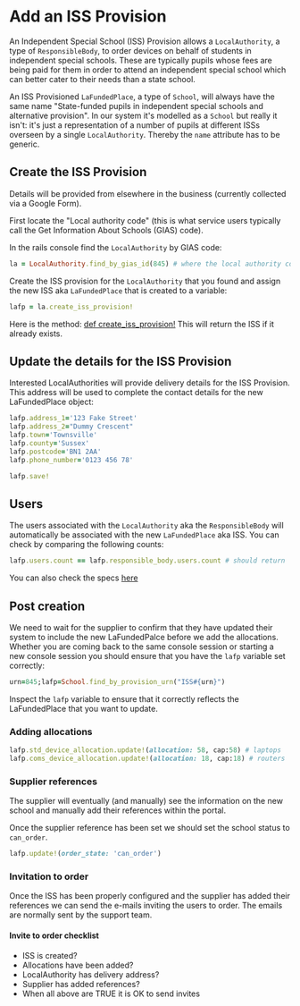# Add an ISS Provision

An Independent Special School (ISS) Provision allows a `LocalAuthority`, a type of `ResponsibleBody`, 
to order devices on behalf of students in independent special schools. These are typically pupils
whose fees are being paid for them in order to attend an independent special school which can
better cater to their needs than a state school.

An ISS Provisioned `LaFundedPlace`, a type of `School`, will always have the same name 
"State-funded pupils in independent special schools and alternative provision". In our system it's 
modelled as a `School` but really it isn't: it's just a representation of a number of pupils at 
different ISSs overseen by a single `LocalAuthority`. Thereby the `name` attribute has to be 
generic. 

## Create the ISS Provision

Details will be provided from elsewhere in the business (currently collected via a Google Form).

First locate the "Local authority code" (this is what service users typically call the Get 
Information About Schools (GIAS) code).

In the rails console find the `LocalAuthority` by GIAS code:

```ruby
la = LocalAuthority.find_by_gias_id(845) # where the local authority code is 845
```

Create the ISS provision for the `LocalAuthority` that you found and assign the new ISS aka `LaFundedPlace` that is 
created to a variable:

```ruby
lafp = la.create_iss_provision!
```

Here is the method:
[def create_iss_provision!](https://github.com/DFE-Digital/get-help-with-tech/blob/05a30daf5e09475b2d6cccedd5178e11a028647b/app/models/local_authority.rb#L23-L30) This will return the ISS if it already exists.

## Update the details for the ISS Provision

Interested LocalAuthorities will provide delivery details for the ISS Provision. This address will be used to complete the contact details for the new LaFundedPlace object:

```ruby
lafp.address_1='123 Fake Street'
lafp.address_2="Dummy Crescent"
lafp.town='Townsville'
lafp.county='Sussex'
lafp.postcode='BN1 2AA'
lafp.phone_number='0123 456 78'

lafp.save!
```

## Users

The users associated with the `LocalAuthority` aka the `ResponsibleBody` will automatically be associated with the 
new `LaFundedPlace` aka ISS. You can check by comparing the following counts:

```ruby
lafp.users.count == lafp.responsible_body.users.count # should return `true`
```

You can also check the specs [here](https://github.com/DFE-Digital/get-help-with-tech/blob/05a30daf5e09475b2d6cccedd5178e11a028647b/spec/models/local_authority_spec.rb#L6)

## Post creation

We need to wait for the supplier to confirm that they have updated their system to include the new LaFundedPalce before we add the allocations.
Whether you are coming back to the same console session or starting a new console session you should ensure that you have the ``lafp`` variable set correctly:

````ruby
urn=845;lafp=School.find_by_provision_urn("ISS#{urn}")
````

Inspect the ``lafp`` variable to ensure that it correctly reflects the LaFundedPlace that you want to update.

### Adding allocations

```ruby
lafp.std_device_allocation.update!(allocation: 58, cap:58) # laptops
lafp.coms_device_allocation.update!(allocation: 18, cap:18) # routers
```

### Supplier references

The supplier will eventually (and manually) see the information on the new school and manually add their references 
within the portal.

Once the supplier reference has been set we should set the school status to `can_order`.

```ruby
lafp.update!(order_state: 'can_order')
```

### Invitation to order

Once the ISS has been properly configured and the supplier has added their references we can send the e-mails inviting 
the users to order. The emails are normally sent by the support team.

#### Invite to order checklist

* ISS is created?
* Allocations have been added?
* LocalAuthority has delivery address?
* Supplier has added references?
* When all above are TRUE it is OK to send invites
